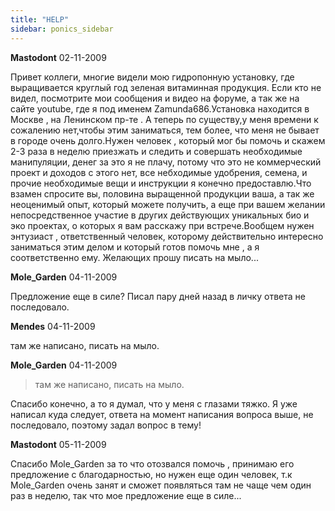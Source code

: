 ```yaml
---
title: "HELP"
sidebar: ponics_sidebar
---
```


**Mastodont** 02-11-2009

 Привет коллеги, многие видели мою гидропонную установку, где выращивается круглый год зеленая витаминная продукция. Если кто не видел, посмотрите мои сообщения и видео на форуме, а так же на сайте youtube, где я под именем Zamunda686.Установка находится в Москве , на Ленинском пр-те . А теперь по существу,у меня времени к сожалению нет,чтобы этим заниматься, тем более, что меня не бывает в городе очень долго.Нужен человек , который мог бы помочь и скажем 2-3 раза в неделю приезжать и следить и совершать необходимые манипуляции, денег за это я не плачу, потому что это не коммерческий проект и доходов с этого нет, все небходимые удобрения, семена, и прочие необходимые вещи и инструкции я конечно предоставлю.Что взамен спросите вы, половина выращенной продукции ваша, а так же неоценимый опыт, который можете получить, а еще при вашем желании непосредственное участие в других действующих уникальных био и эко проектах, о которых я вам расскажу при встрече.Вообщем нужен энтузиаст , ответственный человек, которому действительно интересно заниматься этим делом и который готов помочь мне , а я соответственно ему. Желающих прошу писать на мыло...


**Mole_Garden** 04-11-2009

Предложение еще в силе? Писал пару дней назад в личку ответа не последовало.


**Mendes** 04-11-2009

там же написано, писать на мыло.


**Mole_Garden** 04-11-2009

> там же написано, писать на мыло.

Спасибо конечно, а то я думал, что у меня с глазами тяжко. Я уже написал куда следует, ответа на момент написания вопроса выше, не последовало, поэтому задал вопрос в тему! 


**Mastodont** 05-11-2009

 Спасибо Mole_Garden за то что отозвался помочь , принимаю его предложение с благодарностью, но нужен еще один человек, т.к Mole_Garden очень занят и сможет появляться там не чаще чем один раз в неделю, так что мое предложение еще в силе... 


